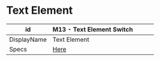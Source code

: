 # Text Element

| id          | M13 - Text Element Switch                                                      |     |     |     |
| ----------- | ------------------------------------------------------------------------------ | --- | --- | --- |
| DisplayName | Text Element                                                                   |     |     |     |
| Specs       | [Here](https://skyway.porsche.com/confluence/display/DWAAS/M13+-+Text+Element) |     |     |     |
